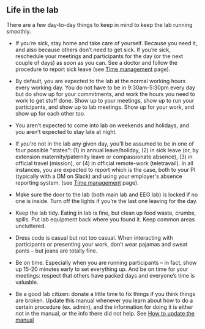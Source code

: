 ## Life in the lab 

There are a few day-to-day things to keep in mind to keep the lab running smoothly.

* If you’re sick, stay home and take care of yourself. Because you need it, and also because others don’t need to get sick. If you’re sick, reschedule your meetings and participants for the day (or the next couple of days) as soon as you can. See a doctor and follow the procedure to report sick leave (see [Time management](../../how-we-do-things/time-management/) page). 

* By default, you are expected to the lab at the normal working hours every working day. You do not have to be in 9:30am-5:30pm every day but do show up for your commitments, and work the hours you need to work to get stuff done. Show up to your meetings, show up to run your participants, and show up to lab meetings. Show up for your work, and show up for each other too.

* You aren’t expected to come into lab on weekends and holidays, and you aren’t expected to stay late at night.

* If you're not in the lab any given day, you'll be assumed to be in one of four possible "states": (1) in annual leave/holiday, (2) in sick leave (or, by extension maternity/paternity leave or compassionate absence), (3) in official travel (mission), or (4) in official remote-work (teletravail). In all instances, you are expected to report which is the case, both to your PI (typically with a DM on Slack) and using your employer's absence reporting system. (see [Time management](../../how-we-do-things/time-management/) page).

* Make sure the door to the lab (both main lab and EEG lab) is locked if no one is inside. Turn off the lights if you’re the last one leaving for the day. 

* Keep the lab tidy. Eating in lab is fine, but clean up food waste, crumbs, spills. Put lab equipment back where you found it. Keep common areas uncluttered.

* Dress code is casual but not too casual. When interacting with participants or presenting your work, don’t wear pajamas and sweat pants – but jeans are totally fine.

* Be on time. Especially when you are running participants – in fact, show up 15-20 minutes early to set everything up. And be on time for your meetings: respect that others have packed days and everyone’s time is valuable.

* Be a good lab citizen: donate a little time to fix things if you think things are broken. Update this manual whenever you learn about how to do a certain procedure (ex. admin), and the information for doing it is either not in the manual, or the info there did not help. See [How to update the manual](../../../about-this-manual/how-to-update-the-manual/)


